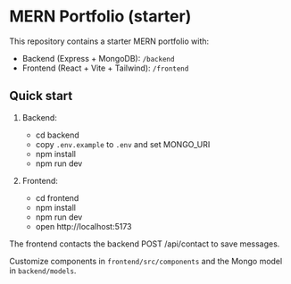 # MERN Portfolio (starter)

This repository contains a starter MERN portfolio with:

- Backend (Express + MongoDB): `/backend`
- Frontend (React + Vite + Tailwind): `/frontend`

## Quick start

1. Backend:
   - cd backend
   - copy `.env.example` to `.env` and set MONGO_URI
   - npm install
   - npm run dev

2. Frontend:
   - cd frontend
   - npm install
   - npm run dev
   - open http://localhost:5173

The frontend contacts the backend POST /api/contact to save messages.

Customize components in `frontend/src/components` and the Mongo model in `backend/models`.
